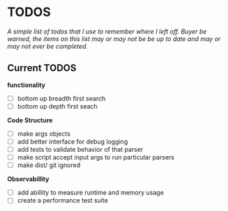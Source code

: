 # TODOS

_A simple list of todos that I use to remember where I left off. Buyer be warned, the items on this list may or may not be be up to date and may or may not ever be completed._

## Current TODOS

**functionality**

- [ ] bottom up breadth first search
- [ ] bottom up depth first seach

**Code Structure**

- [ ] make args objects
- [ ] add better interface for debug logging
- [ ] add tests to validate behavior of that parser
- [ ] make script accept input args to run particular parsers
- [ ] make dist/ git ignored

**Observabillity**

- [ ] add abillity to measure runtime and memory usage
- [ ] create a performance test suite
